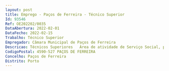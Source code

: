 ```yaml
--- 
layout: post
title: Emprego - Paços de Ferreira - Técnico Superior
Id: 93546
Ref: OE202202/0035
DataAbertura: 2022-02-01
DataFecho: 2022-02-15
Trabalho: Técnico Superior
Empregador: Câmara Municipal de Paços de Ferreira
Descricao: Técnicos Superiores   Área de atividade de Serviço Social, para apoiar as crianças da Educação Pré Escolar e os alunos do ensino básico, atuando de forma complementar e articulada com os técnicos do PIICIE e dos Gabinetes de Orientação Vocacional, em situações de insucesso escolar e de risco social   proceder à mediação na comunicação e relação na tríade  Escola Família Comunidade, tendo no centro os alunos e as suas necessidades de intervenção  Elaborar relatórios sociais de apoio à intervenção junto da criança  jovem e família  articular com as outras estruturas de parceria do território, com intervenção na área da família e da promoção e proteção dos menores  participar na monitorização e acompanhamento da execução dos planos de apoio individualizados  participar no processo de monitorização e avaliação do cumprimento de objetivos e metas do projeto.  Contrato de trabalho a termo incerto   o contrato terá a duração do projeto  Plano Integrado e Inovador de Combate ao Insucesso Escolar, promovido pela CIM do Tâmega e Sousa  
CodigoPostal: 4590-527 PAÇOS DE FERREIRA
Concelho: Paços de Ferreira
Distrito: Porto
--- 
```

